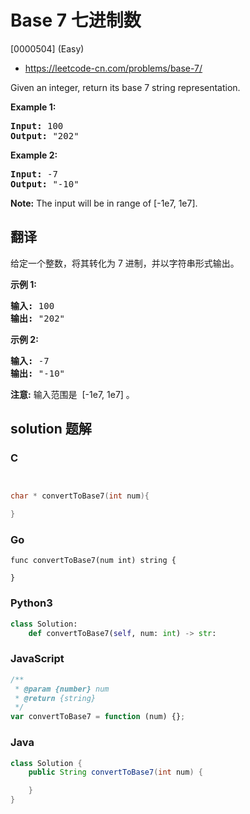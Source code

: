 # Base 7 七进制数

[0000504] (Easy)

- https://leetcode-cn.com/problems/base-7/

Given an integer, return its base 7 string representation.

**Example 1:**

<pre><b>Input:</b> 100
<b>Output:</b> "202"
</pre>

**Example 2:**

<pre><b>Input:</b> -7
<b>Output:</b> "-10"
</pre>

**Note:** The input will be in range of \[-1e7, 1e7\].

## 翻译

给定一个整数，将其转化为 7 进制，并以字符串形式输出。

**示例 1:**

<pre><strong>输入:</strong> 100
<strong>输出:</strong> "202"
</pre>

**示例 2:**

<pre><strong>输入:</strong> -7
<strong>输出:</strong> "-10"
</pre>

**注意:** 输入范围是  \[-1e7, 1e7\] 。

## solution 题解

### C

```c


char * convertToBase7(int num){

}


```

### Go

```golang
func convertToBase7(num int) string {

}
```

### Python3

```python
class Solution:
    def convertToBase7(self, num: int) -> str:

```

### JavaScript

```javascript
/**
 * @param {number} num
 * @return {string}
 */
var convertToBase7 = function (num) {};
```

### Java

```java
class Solution {
    public String convertToBase7(int num) {

    }
}
```
